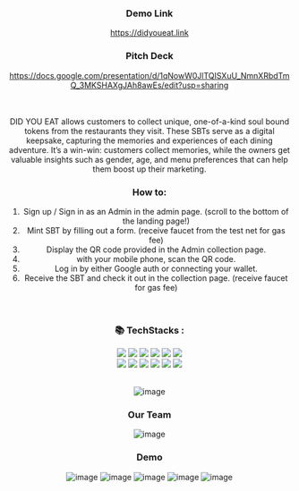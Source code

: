 <div align=center>

### Demo Link
https://didyoueat.link <br>

### Pitch Deck
https://docs.google.com/presentation/d/1qNowW0JlTQISXuU_NmnXRbdTmQ_3MKSHAXgJAh8awEs/edit?usp=sharing

<br><br>
DID YOU EAT allows customers to collect unique, one-of-a-kind soul bound tokens from the restaurants they visit. These SBTs serve as a digital keepsake, capturing the memories and experiences of each dining adventure. It’s a win-win: customers collect memories, while the owners get valuable insights such as gender, age, and menu preferences that can help them boost up their marketing.
### How to: 
1. Sign up / Sign in as an Admin in the admin page. (scroll to the bottom of the landing page!) <br>
2. Mint SBT by filling out a form. (receive faucet from the test net for gas fee) <br>
3. Display the QR code provided in the Admin collection page.<br>
4. with your mobile phone, scan the QR code. <br>
5. Log in by either Google auth or connecting your wallet.<br>
6. Receive the SBT and check it out in the collection page. (receive faucet for gas fee) <br><br><br>

### 📚 TechStacks :
<img src="https://img.shields.io/badge/sass-CC6699?style=for-the-badge&logo=sass&logoColor=white">
<img src="https://img.shields.io/badge/javascript-F7DF1E?style=for-the-badge&logo=javascript&logoColor=black">
<img src="https://img.shields.io/badge/axios-5A29E4?style=for-the-badge&logo=axios&logoColor=white">
<img src="https://img.shields.io/badge/react-61DAFB?style=for-the-badge&logo=react&logoColor=black">
<img src="https://img.shields.io/badge/petra-fb6364?style=for-the-badge">
<img src="https://img.shields.io/badge/aptos wallet-000000?style=for-the-badge">
<br>
<img src="https://img.shields.io/badge/typescript-3178C6?style=for-the-badge&logo=typescript&logoColor=white">
<img src="https://img.shields.io/badge/express-000000?style=for-the-badge&logo=express&logoColor=white">
<img src="https://img.shields.io/badge/prisma-2D3748?style=for-the-badge&logo=prisma&logoColor=white">
<img src="https://img.shields.io/badge/sqlite-003B57?style=for-the-badge&logo=sqlite&logoColor=white">
<img src="https://img.shields.io/badge/move-000000?style=for-the-badge">
<img src="https://img.shields.io/badge/aptos sdk-000000?style=for-the-badge">
 <br><br>

![image](https://user-images.githubusercontent.com/77462765/217274743-d2188172-ed22-4312-a140-14f2f1898235.png)


 
### Our Team
![image](https://user-images.githubusercontent.com/77462765/217444390-dd4d82c6-fae4-4c2e-813a-c761dc047765.png)

### Demo
![image](https://user-images.githubusercontent.com/77462765/218039895-4763eba7-58f7-4f3a-926c-1c25bd1e8334.png)
![image](https://user-images.githubusercontent.com/77462765/218039940-6d44f471-274a-467b-9ae3-bda8c7d04fa2.png)
![image](https://user-images.githubusercontent.com/77462765/218039979-924948ef-fb4f-4313-a9f2-ebfdbb6f04a7.png)
![image](https://user-images.githubusercontent.com/77462765/218040025-3472c00d-94f8-40a6-941e-365a404c3e3b.png)
![image](https://user-images.githubusercontent.com/77462765/218040066-0acc78e0-3c48-4595-a19e-5e43236e3f92.png)

</div>
